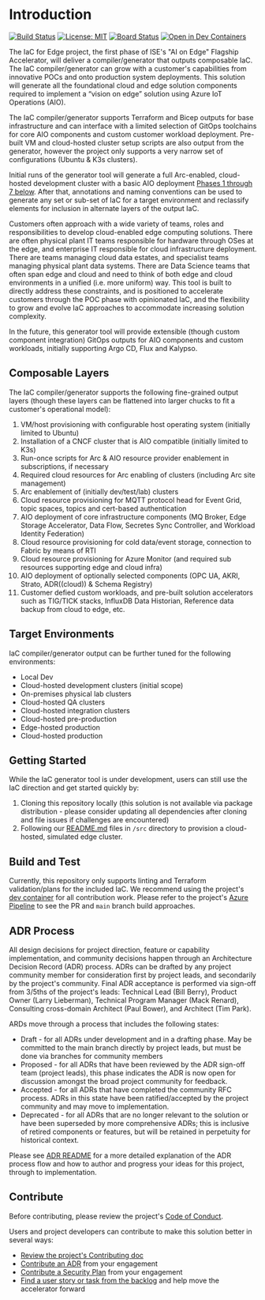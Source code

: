# Introduction

[![Build Status](https://dev.azure.com/ai-at-the-edge-flagship-accelerator/IaC%20for%20the%20Edge/_apis/build/status%2FIaC%20for%20the%20Edge?branchName=main)](https://dev.azure.com/ai-at-the-edge-flagship-accelerator/IaC%20for%20the%20Edge/_build/latest?definitionId=3&branchName=main)
[![License: MIT](https://img.shields.io/badge/License-MIT-yellow.svg)](LICENSE.md)
[![Board Status](https://dev.azure.com/ai-at-the-edge-flagship-accelerator/3bef5a01-44ac-4d6c-8c8d-f4b7d374def6/8567de21-1286-4352-a375-efb89ad55348/_apis/work/boardbadge/fd9375f1-e7c6-4439-b2c9-6969d853a2d4)](https://dev.azure.com/ai-at-the-edge-flagship-accelerator/3bef5a01-44ac-4d6c-8c8d-f4b7d374def6/_boards/board/t/8567de21-1286-4352-a375-efb89ad55348/Stories/)
[![Open in Dev Containers](https://img.shields.io/static/v1?label=Dev%20Containers&message=Open&color=blue&logo=visualstudiocode)](https://vscode.dev/redirect?url=vscode://ms-vscode-remote.remote-containers/cloneInVolume?url=https://dev.azure.com/ai-at-the-edge-flagship-accelerator/_git/IaC%20for%20the%20Edge)

The IaC for Edge project, the first phase of ISE's "AI on Edge" Flagship Accelerator, will deliver a compiler/generator that outputs composable IaC. The IaC compiler/generator can grow with a customer's capabilities from innovative POCs and onto production system deployments. This solution will generate all the foundational cloud and edge solution components required to implement a “vision on edge” solution using Azure IoT Operations (AIO).

The IaC compiler/generator supports Terraform and Bicep outputs for base infrastructure and can interface with a limited selection of GitOps toolchains for core AIO components and custom customer workload deployment. Pre-built VM and cloud-hosted cluster setup scripts are also output from the generator, however the project only supports a very narrow set of configurations (Ubuntu & K3s clusters).

Initial runs of the generator tool will generate a full Arc-enabled, cloud-hosted development cluster with a basic AIO deployment [Phases 1 through 7 below](#composable-layers). After that, annotations and naming conventions can be used to generate any set or sub-set of IaC for a target environment and reclassify elements for inclusion in alternate layers of the output IaC.

Customers often approach with a wide variety of teams, roles and responsibilities to develop cloud-enabled edge computing solutions. There are often physical plant IT teams responsible for hardware through OSes at the edge, and enterprise IT responsible for cloud infrastructure deployment. There are teams managing cloud data estates, and specialist teams managing physical plant data systems. There are Data Science teams that often span edge and cloud and need to think of both edge and cloud environments in a unified (i.e. more uniform) way. This tool is built to directly address these constraints, and is positioned to accelerate customers through the POC phase with opinionated IaC, and the flexibility to grow and evolve IaC approaches to accommodate increasing solution complexity.

In the future, this generator tool will provide extensible (though custom component integration) GitOps outputs for AIO components and custom workloads, initially supporting Argo CD, Flux and Kalypso.

## Composable Layers

The IaC compiler/generator supports the following fine-grained output layers (though these layers can be flattened into larger chucks to fit a customer's operational model):

1. VM/host provisioning with configurable host operating system (initially limited to Ubuntu)
2. Installation of a CNCF cluster that is AIO compatible (initially limited to K3s)
3. Run-once scripts for Arc & AIO resource provider enablement in subscriptions, if necessary
4. Required cloud resources for Arc enabling of clusters (including Arc site management)
5. Arc enablement of (initially dev/test/lab) clusters
6. Cloud resource provisioning for MQTT protocol head for Event Grid, topic spaces, topics and cert-based authentication
7. AIO deployment of core infrastructure components (MQ Broker, Edge Storage Accelerator, Data Flow, Secretes Sync Controller, and Workload Identity Federation)
8. Cloud resource provisioning for cold data/event storage, connection to Fabric by means of RTI
9. Cloud resource provisioning for Azure Monitor (and required sub resources supporting edge and cloud infra)
10. AIO deployment of optionally selected components (OPC UA, AKRI, Strato, ADR((cloud)) & Schema Registry)
11. Customer defied custom workloads, and pre-built solution accelerators such as TIG/TICK stacks, InfluxDB Data Historian, Reference data backup from cloud to edge, etc.

## Target Environments

IaC compiler/generator output can be further tuned for the following environments:

* Local Dev
* Cloud-hosted development clusters (initial scope)
* On-premises physical lab clusters
* Cloud-hosted QA clusters
* Cloud-hosted integration clusters
* Cloud-hosted pre-production
* Edge-hosted production
* Cloud-hosted production

## Getting Started

While the IaC generator tool is under development, users can still use the IaC direction and get started quickly by:

1. Cloning this repository locally (this solution is not available via package distribution - please consider updating all dependencies after cloning and file issues if challenges are encountered)
2. Following our [README.md](src/README.md) files in `/src` directory to provision a cloud-hosted, simulated edge cluster.

## Build and Test

Currently, this repository only supports linting and Terraform validation/plans for the included IaC. We recommend using the project's [dev container](./.devcontainer/README.md) for all contribution work. Please refer to the project's [Azure Pipeline](./azure-pipelines.yml) to see the PR and `main` branch build approaches.

## ADR Process

All design decisions for project direction, feature or capability implementation, and community decisions happen through an Architecture Decision Record (ADR) process. ADRs can be drafted by any project community member for consideration first by project leads, and secondarily by the project's community. Final ADR acceptance is performed via sign-off from 3/5ths of the project's leads: Technical Lead (Bill Berry), Product Owner (Larry Lieberman), Technical Program Manager (Mack Renard), Consulting cross-domain Architect (Paul Bower), and Architect (Tim Park).

ARDs move through a process that includes the following states:

* Draft - for all ADRs under development and in a drafting phase. May be committed to the main branch directly by project leads, but must be done via branches for community members
* Proposed - for all ADRs that have been reviewed by the ADR sign-off team (project leads), this phase indicates the ADR is now open for discussion amongst the broad project community for feedback.
* Accepted - for all ADRs that have completed the community RFC process. ADRs in this state have been ratified/accepted by the project community and may move to implementation.
* Deprecated - for all ADRs that are no longer relevant to the solution or have been superseded by more comprehensive ADRs; this is inclusive of retired components or features, but will be retained in perpetuity for historical context.

Please see [ADR README](./Project%20ADRs/README.MD) for a more detailed explanation of the ADR process flow and how to author and progress your ideas for this project, through to implementation.

## Contribute

Before contributing, please review the project's [Code of Conduct](./CODE_OF_CONDUCT.md).

Users and project developers can contribute to make this solution better in several ways:

* [Review the project's Contributing doc](./CONTRIBUTING.md)
* [Contribute an ADR](./Solution%20ADR%20Library/README.md#contribute) from your engagement
* [Contribute a Security Plan](./Solution%20Security%20Plan%20Library//README.md#contribute) from your engagement
* [Find a user story or task from the backlog](https://dev.azure.com/ai-at-the-edge-flagship-accelerator/IaC%20for%20the%20Edge/_sprints/taskboard/IaC%20for%20the%20Edge%20Team/IaC%20for%20the%20Edge/IaC%20for%20Chevron/) and help move the accelerator forward
